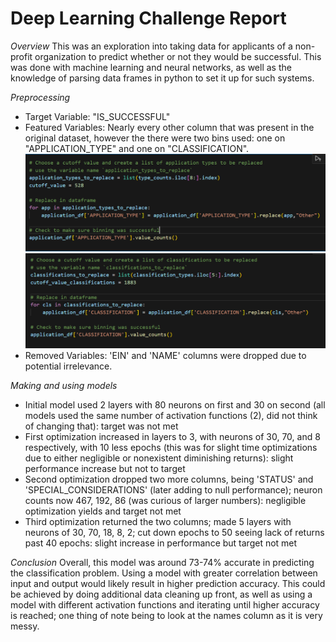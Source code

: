 # Deep Learning Challenge Report


*Overview*
This was an exploration into taking data for applicants of a non-profit organization to predict whether or not they would be successful. This was done with machine learning and neural networks, as well as the knowledge of parsing data frames in python to set it up for such systems.

*Preprocessing*
- Target Variable: "IS_SUCCESSFUL"
- Featured Variables: Nearly every other column that was present in the original dataset, however the there were two bins used: one on "APPLICATION_TYPE" and one on "CLASSIFICATION".
![Alt text](Images/application.png?raw=true)
![Alt text](Images/classification.png?raw=true)
- Removed Variables: 'EIN' and 'NAME' columns were dropped due to potential irrelevance.

*Making and using models*
- Initial model used 2 layers with 80 neurons on first and 30 on second (all models used the same number of activation functions (2), did not think of changing that): target was not met
- First optimization increased in layers to 3, with neurons of 30, 70, and 8 respectively, with 10 less epochs (this was for slight time optimizations due to either negligible or nonexistent diminishing returns): slight performance increase but not to target
- Second optimization dropped two more columns, being 'STATUS' and 'SPECIAL_CONSIDERATIONS' (later adding to null performance); neuron counts now 467, 192, 86 (was curious of larger numbers): negligible optimization yields and target not met
- Third optimization returned the two columns; made 5 layers with neurons of 30, 70, 18, 8, 2; cut down epochs to 50 seeing lack of returns past 40 epochs: slight increase in performance but target not met

*Conclusion*
Overall, this model was around 73-74% accurate in predicting the classification problem. Using a model with greater correlation between input and output would likely result in higher prediction accuracy. This could be achieved by doing additional data cleaning up front, as well as using a model with different activation functions and iterating until higher accuracy is reached; one thing of note being to look at the names column as it is very messy. 